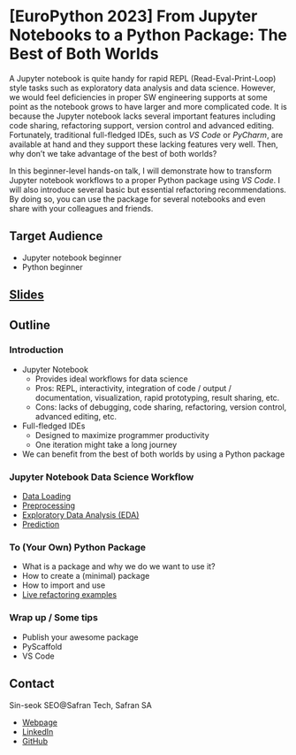 # [EuroPython 2023] From Jupyter Notebooks to a Python Package: The Best of Both Worlds

A Jupyter notebook is quite handy for rapid REPL (Read-Eval-Print-Loop) style tasks
such as exploratory data analysis and data science. However, we would feel
deficiencies in proper SW engineering supports at some point as the notebook grows
to have larger and more complicated code. It is because the Jupyter notebook lacks
several important features including code sharing, refactoring support,
version control and advanced editing. Fortunately, traditional full-fledged IDEs,
such as *VS Code* or *PyCharm*, are available at hand and they support
these lacking features very well.
Then, why don’t we take advantage of the best of both worlds?

In this beginner-level hands-on talk, I will demonstrate how to
transform Jupyter notebook workflows to a proper Python package using *VS Code*.
I will also introduce several basic but essential refactoring recommendations.
By doing so, you can use the package for several notebooks
and even share with your colleagues and friends.

## Target Audience

- Jupyter notebook beginner
- Python beginner

## [Slides](./slides.pdf)
## Outline

### Introduction

- Jupyter Notebook
  - Provides ideal workflows for data science
  - Pros: REPL, interactivity, integration of code / output / documentation,
    visualization, rapid prototyping, result sharing, etc.
  - Cons: lacks of debugging, code sharing, refactoring, version control,
    advanced editing, etc.
- Full-fledged IDEs
  - Designed to maximize programmer productivity
  - One iteration might take a long journey
- We can benefit from the best of both worlds
  by using a Python package

### Jupyter Notebook Data Science Workflow

- [Data Loading](./notebook/1_data_loading.ipynb)
- [Preprocessing](./notebook/2_preprocessing.ipynb)
- [Exploratory Data Analysis (EDA)](./notebook/3_EDA.ipynb)
- [Prediction](./notebook/4_prediction.ipynb)

### To (Your Own) Python Package

- What is a package and why we do we want to use it?
- How to create a (minimal) package
- How to import and use
- [Live refactoring examples](./notebook/6_installing_and_using_the_package.ipynb)

### Wrap up / Some tips

- Publish your awesome package
- PyScaffold
- VS Code

## Contact

Sin-seok SEO@Safran Tech, Safran SA

- [Webpage](https://sesise.webflow.io/)
- [LinkedIn](https://www.linkedin.com/in/sin-seok-seo-9a470949/)
- [GitHub](https://github.com/sesise0307)
